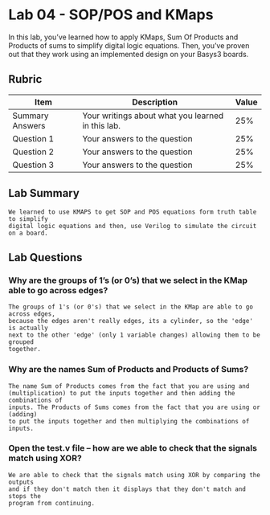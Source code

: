 # Lab 04 - SOP/POS and KMaps

In this lab, you’ve learned how to apply KMaps, Sum Of Products and Products of
sums to simplify digital logic equations. Then, you’ve proven out that they work
using an implemented design on your Basys3 boards.

## Rubric

| Item | Description | Value |
| ---- | ----------- | ----- |
| Summary Answers | Your writings about what you learned in this lab. | 25% |
| Question 1 | Your answers to the question | 25% |
| Question 2 | Your answers to the question | 25% |
| Question 3 | Your answers to the question | 25% |

## Lab Summary
    We learned to use KMAPS to get SOP and POS equations form truth table to simplify 
    digital logic equations and then, use Verilog to simulate the circuit on a board.

## Lab Questions

### Why are the groups of 1’s (or 0’s) that we select in the KMap able to go across edges?
    The groups of 1's (or 0's) that we select in the KMap are able to go across edges,
    because the edges aren't really edges, its a cylinder, so the 'edge' is actually 
    next to the other 'edge' (only 1 variable changes) allowing them to be grouped 
    together.

### Why are the names Sum of Products and Products of Sums?
    The name Sum of Products comes from the fact that you are using and 
    (multiplication) to put the inputs together and then adding the combinations of 
    inputs. The Products of Sums comes from the fact that you are using or (adding)
    to put the inputs together and then multiplying the combinations of inputs.

### Open the test.v file – how are we able to check that the signals match using XOR?
    We are able to check that the signals match using XOR by comparing the outputs
    and if they don't match then it displays that they don't match and stops the 
    program from continuing. 

